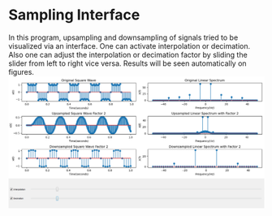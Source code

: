 # Sampling Interface
In this program, upsampling and downsampling of signals tried to be visualized via an interface. One can activate interpolation or decimation. Also one can adjust the interpolation or decimation factor by sliding the slider from left to right vice versa. Results will be seen automatically on figures.
![sampling](program_out.PNG)